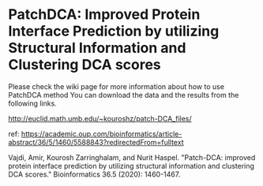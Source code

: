 # PatchDCA: Improved Protein Interface Prediction by utilizing Structural Information and Clustering DCA scores


Please check the wiki page for more information about how to use PatchDCA method
You can download the data and the results from the following links.

http://euclid.math.umb.edu/~kouroshz/patch-DCA_files/


ref:
https://academic.oup.com/bioinformatics/article-abstract/36/5/1460/5588843?redirectedFrom=fulltext

Vajdi, Amir, Kourosh Zarringhalam, and Nurit Haspel. "Patch-DCA: improved protein interface prediction by utilizing structural information and clustering DCA scores." Bioinformatics 36.5 (2020): 1460-1467.
